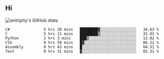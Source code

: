 ## Hi
![entriphy's GitHub stats](https://github-readme-stats.vercel.app/api?username=entriphy&show_icons=true&title_color=2196F3&bg_color=212121&text_color=FAFAFA&hide_border=true)
<!--START_SECTION:waka-->

```text
C#               5 hrs 28 mins   ████████▓░░░░░░░░░░░░░░░░   34.63 %
C                5 hrs 11 mins   ████████▒░░░░░░░░░░░░░░░░   32.83 %
Python           2 hrs 3 mins    ███▒░░░░░░░░░░░░░░░░░░░░░   13.02 %
CSS              0 hrs 59 mins   █▓░░░░░░░░░░░░░░░░░░░░░░░   06.22 %
Assembly         0 hrs 43 mins   █░░░░░░░░░░░░░░░░░░░░░░░░   04.51 %
Text             0 hrs 31 mins   ▓░░░░░░░░░░░░░░░░░░░░░░░░   03.31 %
```

<!--END_SECTION:waka-->
